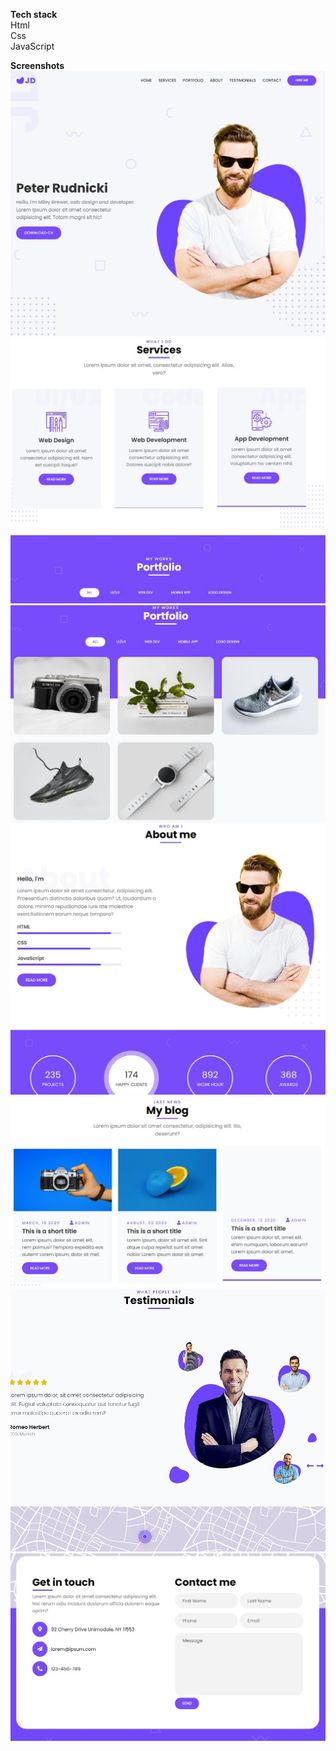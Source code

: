<b>Tech stack</b><br>
Html<br>
Css<br>
JavaScript

<b>Screenshots</b>
![-](/preview/1.jpg)
![-](/preview/2.jpg)
![-](/preview/3.jpg)
![-](/preview/4.jpg)
![-](/preview/5.jpg)
![-](/preview/6.jpg)
![-](/preview/7.jpg)